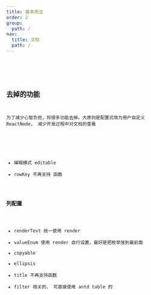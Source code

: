 ```yaml
---
title: 基本用法
order: 2
group:
  path: /
nav:
  title: 文档
  path: /
---
```


<code src="./demos/basic.jsx"   background="#f5f5f5" />



<API src="../packages/table/src/index.tsx"></API>



## 去掉的功能

为了减少心智负担，将很多功能去掉。大原则是配置式改为用户自定义 ReactNode， 减少开发过程中对文档的查看

###

- 编辑模式 editable
- rowKey 不再支持 函数

### 列配置

- renderText 统一使用 render
- valueEnum 使用 render 自行设置，最好是把枚举放到最前面
- copyable
- ellipsis
- title 不再支持函数
- filter 相关的， 可直接使用 antd table 的


